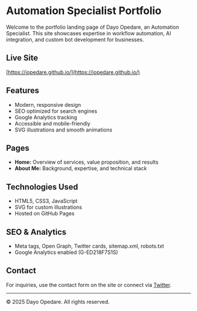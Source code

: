 # Automation Specialist Portfolio

Welcome to the portfolio landing page of Dayo Opedare, an Automation Specialist. This site showcases expertise in workflow automation, AI integration, and custom bot development for businesses.

## Live Site
[https://iopedare.github.io/](https://iopedare.github.io/)

## Features
- Modern, responsive design
- SEO optimized for search engines
- Google Analytics tracking
- Accessible and mobile-friendly
- SVG illustrations and smooth animations

## Pages
- **Home:** Overview of services, value proposition, and results
- **About Me:** Background, expertise, and technical stack

## Technologies Used
- HTML5, CSS3, JavaScript
- SVG for custom illustrations
- Hosted on GitHub Pages

## SEO & Analytics
- Meta tags, Open Graph, Twitter cards, sitemap.xml, robots.txt
- Google Analytics enabled (G-ED218F7S1S)

## Contact
For inquiries, use the contact form on the site or connect via [Twitter](https://twitter.com/dayooped).

---
© 2025 Dayo Opedare. All rights reserved. 